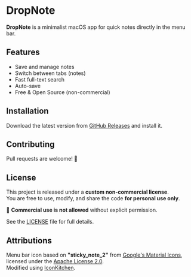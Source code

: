 # DropNote

**DropNote** is a minimalist macOS app for quick notes directly in the menu bar.

## Features
- Save and manage notes  
- Switch between tabs (notes)  
- Fast full-text search  
- Auto-save  
- Free & Open Source (non-commercial)  

## Installation
Download the latest version from [GitHub Releases](https://github.com/bastian-js/dropnote/releases) and install it.

## Contributing
Pull requests are welcome! 📝  

## License
This project is released under a **custom non-commercial license**.  
You are free to use, modify, and share the code **for personal use only**.  

🚫 **Commercial use is not allowed** without explicit permission.  

See the [LICENSE](./LICENSE) file for full details.  

## Attributions
Menu bar icon based on **"sticky_note_2"** from [Google's Material Icons](https://github.com/google/material-design-icons),  
licensed under the [Apache License 2.0](https://www.apache.org/licenses/LICENSE-2.0).  
Modified using [IconKitchen](https://icon.kitchen/).

